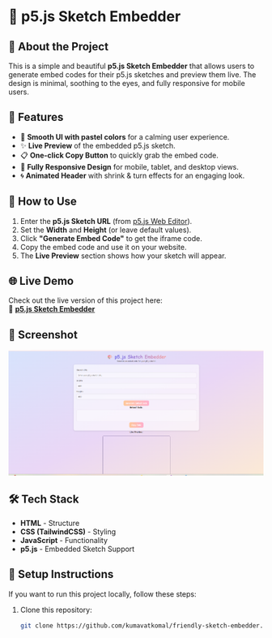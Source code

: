 # 🎨 p5.js Sketch Embedder

## 🚀 About the Project
This is a simple and beautiful **p5.js Sketch Embedder** that allows users to generate embed codes for their p5.js sketches and preview them live. The design is minimal, soothing to the eyes, and fully responsive for mobile users.

## 🌟 Features
- 🎨 **Smooth UI with pastel colors** for a calming user experience.
- ✨ **Live Preview** of the embedded p5.js sketch.
- 📋 **One-click Copy Button** to quickly grab the embed code.
- 📱 **Fully Responsive Design** for mobile, tablet, and desktop views.
- 🌀 **Animated Header** with shrink & turn effects for an engaging look.

## 🔧 How to Use
1. Enter the **p5.js Sketch URL** (from [p5.js Web Editor](https://editor.p5js.org)).
2. Set the **Width** and **Height** (or leave default values).
3. Click **"Generate Embed Code"** to get the iframe code.
4. Copy the embed code and use it on your website.
5. The **Live Preview** section shows how your sketch will appear.

## 🌐 Live Demo
Check out the live version of this project here:  
🔗 **[p5.js Sketch Embedder](https://kumavatkomal.github.io/friendly-sketch-embedder/)**

## 📸 Screenshot
![p5.js Sketch Embedder Preview](image.png)  


## 🛠️ Tech Stack
- **HTML** - Structure  
- **CSS (TailwindCSS)** - Styling  
- **JavaScript** - Functionality  
- **p5.js** - Embedded Sketch Support  

## 📌 Setup Instructions
If you want to run this project locally, follow these steps:

1. Clone this repository:
   ```bash
   git clone https://github.com/kumavatkomal/friendly-sketch-embedder.git
